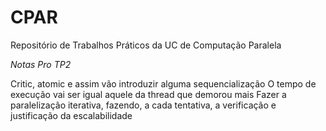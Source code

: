 # CPAR
Repositório de Trabalhos Práticos da UC de Computação Paralela

_Notas Pro TP2_

Critic, atomic e assim vão introduzir alguma sequencialização
O tempo de execução vai ser igual aquele da thread que demorou mais 
Fazer a paralelização iterativa, fazendo, a cada tentativa, a verificação e justificação da escalabilidade
